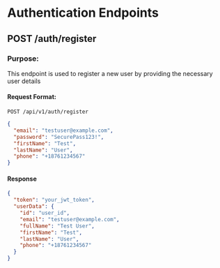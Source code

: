 # Authentication Endpoints

## POST /auth/register

### Purpose:

This endpoint is used to register a new user by providing the necessary user details

#### Request Format:

```http
POST /api/v1/auth/register
```

```json
{
  "email": "testuser@example.com",
  "password": "SecurePass123!",
  "firstName": "Test",
  "lastName": "User",
  "phone": "+18761234567"
}
```

#### Response

```json
{
  "token": "your_jwt_token",
  "userData": {
    "id": "user_id",
    "email": "testuser@example.com",
    "fullName": "Test User",
    "firstName": "Test",
    "lastName": "User",
    "phone": "+18761234567"
  }
}
```
